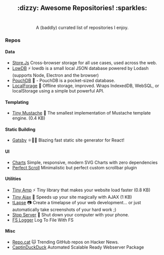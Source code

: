 <h2 align="center">
 :dizzy: Awesome Repositories! :sparkles:<br><br>
</h2>

<p align="center">A (baddly) currated list of repositories I enjoy.</p>

### Repos

#### Data

- [Store.Js](https://github.com/marcuswestin/store.js/) Cross-browser storage for all use cases, used across the web.
- [LowDB](https://github.com/typicode/lowdb) :zap: lowdb is a small local JSON database powered by Lodash (supports Node, Electron and the browser)
- [PouchDB](https://github.com/pouchdb/pouchdb) 🐨 - PouchDB is a pocket-sized database. 
- [LocalForage](https://github.com/localForage/localForage) 💾 Offline storage, improved. Wraps IndexedDB, WebSQL, or localStorage using a simple but powerful API.

#### Templating

- [Tiny Mustache](https://github.com/aishikaty/tiny-mustache) :speak_no_evil: The smallest implementation of Mustache template engine. (0.4 KB)

#### Static Building

- [Gatsby](https://github.com/gatsbyjs/gatsby) ⚛️📄🚀 Blazing fast static site generator for React!

#### UI

- [Charts](https://github.com/frappe/charts) Simple, responsive, modern SVG Charts with zero dependencies
- [Perfect Scroll](https://github.com/utatti/perfect-scrollbar) Minimalistic but perfect custom scrollbar plugin

#### Utilities

- [Tiny Amp](https://github.com/aishikaty/tiny-amp) :zap: Tiny library that makes your website load faster (0.8 KB)
- [Tiny Ajax](https://github.com/aishikaty/tiny-ajax) :dizzy: Speeds up your site magically with AJAX (1 KB)
- [tLapse](https://github.com/typicode/tlapse) :camera: Create a timelapse of your web development... or just automatically take screenshots of your hard work ;)
- [Stop Server](https://github.com/typicode/stop-server) 📱 Shut down your computer with your phone.
- [FS Logger](https://gist.github.com/clarkhacks/65eb549ea49ccdb751b6a4aae2850ed6) Log To File With FS

#### Misc

- [Repo.cat](https://github.com/keyanzhang/repo.cat) 🐱 Trending GitHub repos on Hacker News.
- [CaptinDuckDuck](https://github.com/githubsaturn/captainduckduck) Automated Scalable Ready Webserver Package
